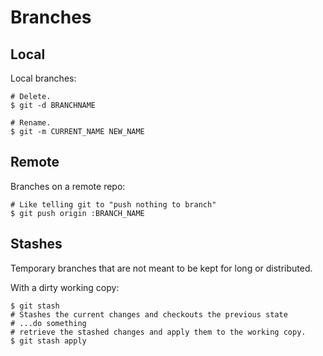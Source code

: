 # Branches

## Local

Local branches:

    # Delete.
    $ git -d BRANCHNAME

    # Rename.
    $ git -m CURRENT_NAME NEW_NAME

## Remote

Branches on a remote repo:

    # Like telling git to "push nothing to branch"
    $ git push origin :BRANCH_NAME

## Stashes

Temporary branches that are not meant to be kept for long or distributed.

With a dirty working copy: 

    $ git stash
    # Stashes the current changes and checkouts the previous state
    # ...do something
    # retrieve the stashed changes and apply them to the working copy.
    $ git stash apply

